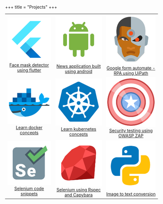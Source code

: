 +++
title = "Projects"
+++

|                                                                                                                         |                                                                                                                                           |                                                                                                                                           |
| :---------------------------------------------------------------------------------------------------------------------: | :---------------------------------------------------------------------------------------------------------------------------------------: | :---------------------------------------------------------------------------------------------------------------------------------------: |
| ![](images/projects/flutter.svg)<br>[Face mask detector using flutter](https://github.com/madhank93/face-mask-detector) |          ![](images/projects/android-os.svg)<br>[News application built using android](https://github.com/madhank93/IndianNews)           | ![](images/projects/cyborg.svg)<br>[Google form automate - RPA using UiPath](https://github.com/madhank93/RPA_UiPath_AutomateGoogleForms) |
|          ![](images/projects/docker.svg)<br>[Learn docker concepts](https://github.com/madhank93/learn_docker)          |                ![](images/projects/kubernetes.svg)<br>[Learn kubernetes concepts](https://github.com/madhank93/learn-k8s)                 |           ![](images/projects/shield.svg)<br>[Security testing using OWASP ZAP](https://github.com/madhank93/Security_testing)            |
|   ![](images/projects/selenium.svg)<br>[Selenium code snippets](https://github.com/madhank93/automating-internet-app)   | ![](images/projects/ruby.svg)<br>[Selenium using Rspec and Capybara](https://github.com/madhank93/Selenium_ruby_using_Rspec_and_Capybara) |           ![](images/projects/python.svg)<br>[Image to text conversion](https://github.com/madhank93/Image-to-Text-conversion)            |
